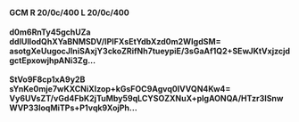 #### GCM R 20/0c/400 L 20/0c/400
**d0m6RnTy45gchUZa**<br/>**ddlUIlodQhXYaBNMSDV/IPIFXsEtYdbXzd0m2WIgdSM=**<br/>**asotgXeUugocJlniSAxjY3ckoZRifNh7tueypiE/3sGaAf1Q2+SEwJKtVxjzcjdgctEpxowjhpANi3Zg...**<br/><br/>
**StVo9F8cp1xA9y2B**<br/>**sYnKe0mje7wKXCNiXIzop+kGsFOC9Agvq0lVVQN4Kw4=**<br/>**Vy6UVsZT/vGd4FbK2jTuMby59qLCYSOZXNuX+plgAONQA/HTzr3ISnwWVP33loqMiTPs+P1vqk9XojPh...**